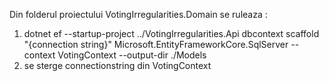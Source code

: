 ﻿Din folderul proiectului VotingIrregularities.Domain se ruleaza :
1. dotnet ef --startup-project ../VotingIrregularities.Api dbcontext scaffold "{connection string}"  Microsoft.EntityFrameworkCore.SqlServer --context VotingContext --output-dir ./Models
2. se sterge connectionstring din VotingContext